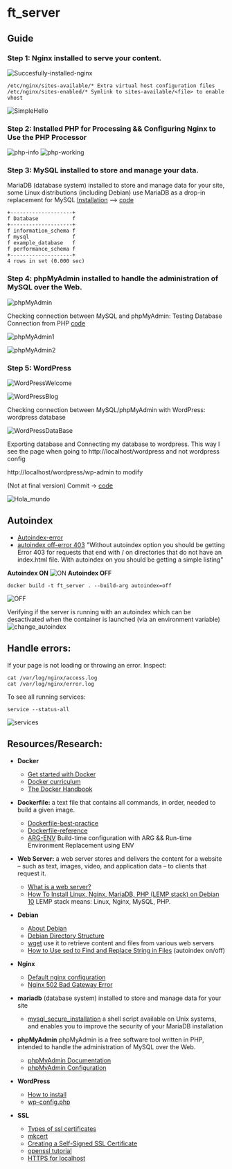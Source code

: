 # ft_server

## Guide

### Step 1: Nginx installed to serve your content.
![Succesfully-installed-nginx](img/nginx.png)
 ```
 /etc/nginx/sites-available/* Extra virtual host configuration files
 /etc/nginx/sites-enabled/* Symlink to sites-available/<file> to enable vhost
 ```
![SimpleHello](img/indexhtml.png)

### Step 2: Installed PHP for Processing && Configuring Nginx to Use the PHP Processor
![php-info](img/php-info.png)
![php-working](img/php.png)
### Step 3: MySQL installed to store and manage your data. 
MariaDB (database system) installed to store and manage data for your site, some Linux distributions (including Debian) use MariaDB as a drop-in replacement for MySQL
[Installation](https://www.digitalocean.com/community/tutorials/how-to-install-linux-nginx-mariadb-php-lemp-stack-on-debian-10#step-2-%E2%80%94-installing-mariadb) --> [code](img/mariadb.png)
```
+--------------------+
f Database           f
+--------------------+
f information_schema f
f mysql              f
f example_database   f
f performance_schema f
+--------------------+
4 rows in set (0.000 sec)
```
### Step 4: phpMyAdmin installed to handle the administration of MySQL over the Web.
![phpMyAdmin](img/phpMyAdminIndex.png)

Checking connection between MySQL and phpMyAdmin: Testing Database Connection from PHP [code](img/display_db_table.php)

![phpMyAdmin1](img/connectionMySQLphpMyAdmin.png)

![phpMyAdmin2](img/connectionMySQLphpMyAdmin2.png)

### Step 5: WordPress
![WordPressWelcome](img/wordpress_welcome.png)

![WordPressBlog](img/wordpress_blog.png)

Checking connection between MySQL/phpMyAdmin with WordPress: wordpress database

![WordPressDataBase](img/wordpress_database.png)

Exporting database and Connecting my database to wordpress. This way I see the page when going to http://localhost/wordpress and not wordpress config

http://localhost/wordpress/wp-admin to modify

(Not at final version) Commit -> [code](https://github.com/vvarodi/ft_server/tree/81676fb35a22d645eb20199602fa9ab329d86670)

![Hola_mundo](img/Hola_mundo.png)

## Autoindex
  * [Autoindex-error](https://serverfault.com/questions/940276/force-nginx-to-always-autoindex-and-ignore-index-html-files)
  * [autoindex off-error 403](https://stackoverflow.com/questions/10663248/how-to-configure-nginx-to-enable-kinda-file-browser-mode)
"Without autoindex option you should be getting Error 403 for requests that end with / on directories that do not have an index.html file. With autoindex on you should be getting a simple listing"

**Autoindex ON**
![ON](img/autoindex_on.png)
**Autoindex OFF**
``` 
docker build -t ft_server . --build-arg autoindex=off
```
![OFF](img/autoindex_off.png)

Verifying if the server is running with an autoindex which can be desactivated when the container is launched (via an environment variable)
![change_autoindex](img/change_autoindex.png)

## Handle errors:

If your page is not loading or throwing an error. Inspect:
``` 
cat /var/log/nginx/access.log
cat /var/log/nginx/error.log
```
To see all running services:

```
service --status-all 
```

![services](img/services.png)

## Resources/Research:
* **Docker**
  * [Get started with Docker](https://docs.docker.com/get-started/)
  * [Docker curriculum](https://docker-curriculum.com/)
  * [The Docker Handbook](https://www.freecodecamp.org/news/the-docker-handbook/)

* **Dockerfile:** a text file that contains all commands, in order, needed to build a given image.
  * [Dockerfile-best-practice](https://docs.docker.com/develop/develop-images/dockerfile_best-practices/)
  * [Dockerfile-reference](https://docs.docker.com/engine/reference/builder/)
  * [ARG-ENV](https://vsupalov.com/docker-arg-env-variable-guide/) Build-time configuration with ARG && Run-time Environment Replacement using ENV 

* **Web Server:** a web server stores and delivers the content for a website – such as text, images, video, and application data – to clients that request it.
  * [What is a web server?](https://developer.mozilla.org/en-US/docs/Learn/Common_questions/What_is_a_web_server#:~:text=A%20static%20web%20server%2C%20or,application%20server%20and%20a%20database.)
  * [How To Install Linux, Nginx, MariaDB, PHP (LEMP stack) on Debian 10](https://www.digitalocean.com/community/tutorials/how-to-install-linux-nginx-mariadb-php-lemp-stack-on-debian-10)
   LEMP stack means: Linux, Nginx, MySQL, PHP.

* **Debian**
  * [About Debian](https://www.debian.org/intro/about)
  * [Debian Directory Structure](https://wiki.debian.org/Nginx/DirectoryStructure)
  * [wget](https://www.gnu.org/software/wget/) use it to retrieve content and files from various web servers
  * [How to Use sed to Find and Replace String in Files](https://linuxize.com/post/how-to-use-sed-to-find-and-replace-string-in-files/) (autoindex on/off)

* **Nginx**
  * [Default nginx configuration](img/default)
  * [Nginx 502 Bad Gateway Error](https://ibcomputing.com/nginx-502-bad-gateway-error/)

* **mariadb** (database system) installed to store and manage data for your site
  * [mysql_secure_installation](https://mariadb.com/kb/en/mysql_secure_installation/) a shell script available on Unix systems, and enables you to improve the security of your MariaDB installation

* **phpMyAdmin** phpMyAdmin is a free software tool written in PHP, intended to handle the administration of MySQL over the Web.
  * [phpMyAdmin Documentation](https://docs.phpmyadmin.net/en/latest/)
  * [phpMyAdmin Configuration](https://docs.phpmyadmin.net/en/latest/config.html#)

* **WordPress**  
  * [How to install](https://wordpress.org/support/article/how-to-install-wordpress/)
  * [wp-config.php](https://wordpress.org/support/article/editing-wp-config-php/)

* **SSL**
  * [Types of ssl certificates](https://phoenixnap.com/kb/types-of-ssl-certificates)
  * [mkcert](https://github.com/FiloSottile/mkcert/)
  * [Creating a Self-Signed SSL Certificate](https://linuxize.com/post/creating-a-self-signed-ssl-certificate/)
  * [openssl tutorial](https://phoenixnap.com/kb/openssl-tutorial-ssl-certificates-private-keys-csrs)
  * [HTTPS for localhost](https://www.freecodecamp.org/news/how-to-get-https-working-on-your-local-development-environment-in-5-minutes-7af615770eec/)
